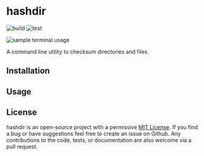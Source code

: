 # hashdir

![build](https://github.com/ultimateanu/hashdir/workflows/build/badge.svg)
![test](https://github.com/ultimateanu/hashdir/workflows/test/badge.svg)

![sample terminal usage](https://ultimateanu.github.io/hashdir/assets/img/hashdir_demo.svg)

A command line utility to checksum directories and files.

## Installation

## Usage

## License
hashdir is an open-source project with a permissive [MIT License](https://github.com/ultimateanu/hashdir/blob/main/LICENSE). If you find a bug or have suggestions feel free to create an issue on Github. Any contributions to the code, tests, or documentation are also welcome via a pull request.

